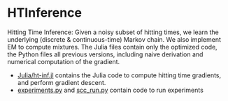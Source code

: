 # HTInference
Hitting Time Inference: Given a noisy subset of hitting times, we learn the underlying (discrete & continuous-time) Markov chain. We also implement EM to compute mixtures.
The Julia files contain only the optimized code, the Python files all previous versions, including naive derivation and numerical computation of the gradient.

- [Julia/ht-inf.jl](Julia/ht-inf.jl) contains the Julia code to compute hitting time gradients, and perform gradient descent.
- [experiments.py](experiments.py) and [scc_run.py](scc_run.py) contain code to run experiments
